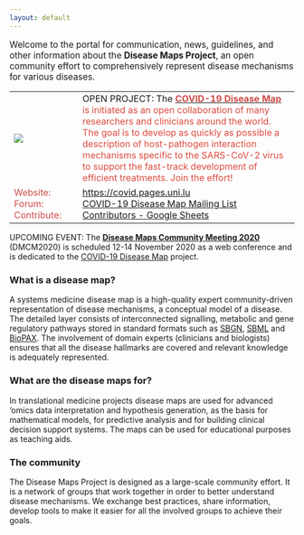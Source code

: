 ```yaml
---
layout: default
---
```


<p style="font-size:110%;">Welcome to the portal for communication, news, guidelines, and other information about the <strong>Disease Maps Project</strong>, an open community effort to comprehensively represent disease mechanisms for various diseases.</p>

<table>
<tr>
<td style="width: 105px; height: 105 px; valign=top;"><img src="../images/places/covid-19-dm-logo.png"/></td>
<td valign="top">
OPEN PROJECT: The <strong><a href="https://covid.pages.uni.lu/map_curation" target="_blank"><font color="#DD493E"><font style="color:#ce4c47">COVID-19 Disease Map</font></a></strong> is initiated as an open collaboration of many researchers and clinicians around the world. The goal is to develop as quickly as possible a description of host-pathogen interaction mechanisms specific to the SARS-CoV-2 virus to support the fast-track development of efficient treatments. Join the effort!</font>
</td>
</tr>
<tr>
<td style="color:#ce4c47">
Website: <br />
Forum: <br />
Contribute: 
</td>
<td valign="top">
<a href="https://covid.pages.uni.lu/map_curation" target="_blank">https://covid.pages.uni.lu</a><br />
<a href="https://groups.google.com/forum/#!forum/covid-19-map" target="_blank">COVID-19 Disease Map Mailing List</a><br />
<a href="https://docs.google.com/spreadsheets/d/1dBd7zhgw10ZvPnyCeFKnlamUEfqzYUPX9Noh4kIdpOg/edit#gid=0" target="_blank">Contributors - Google Sheets</a>
</td>
</tr>
</table> 

<!--<p style="color:#DD493E">OPEN PROJECT: The <strong><a href="https://covid.pages.uni.lu/map_curation" target="_blank"><font color="#DD493E">COVID-19 Disease Map</font></a></strong> is initiated as an open collaboration of many researchers and clinicians around the world. The goal is to develop as quickly as possible a description of host-pathogen interactions mechanisms specific to the SARS-CoV-2 virus to support the fast-track development of efficient treatments. Join the effort!</p>-->
        
<p>UPCOMING EVENT: The <strong><a href="/events">Disease Maps Community Meeting 2020</a></strong> (DMCM2020) is scheduled 12-14 November 2020 as a web conference and is dedicated to the <a href="https://covid.pages.uni.lu/map_curation">COVID-19 Disease Map</a> project.</p>

<!--<p>UPCOMING EVENT: The <strong><a href="/DMCM2020">Disease Maps Community Meeting 2020</a></strong> (DMCM2020) is scheduled 12-14 November 2020 in Berlin and is organised by the team of Olaf Wolkenhauer, <a href="https://www.sbi.uni-rostock.de/team">University of Rostock</a>.</p>-->
        
### What is a disease map?

<p>A systems medicine disease map is a high-quality expert community-driven representation of disease mechanisms, a conceptual model of a disease. The detailed layer consists of interconnected signalling, metabolic and gene regulatory pathways stored in standard formats such as <a href="http://sbgn.org/" target="_blank">SBGN</a>, <a href="http://sbml.org/" target="_blank">SBML</a> and <a href="http://biopax.org/" target="_blank">BioPAX</a>. The involvement of domain experts (clinicians and biologists) ensures that all the disease hallmarks are covered and relevant knowledge is adequately represented.</p>
        
### What are the disease maps for?  

<p>In translational medicine projects disease maps are used for advanced ‘omics data interpretation and hypothesis generation, as the basis for mathematical models, for predictive analysis and for building clinical decision support systems. The maps can be used for educational purposes as teaching aids.</p>
        
### The community     

<p>The Disease Maps Project is designed as a large-scale community effort. It is a network of groups that work together in order to better understand disease mechanisms. We exchange best practices, share information, develop tools  to make it easier for all the involved groups to achieve their goals.</p>
